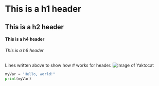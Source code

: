 # This is a h1 header
## This is a h2 header
#### This is a h4 header
###### This is a h6 header
Lines written above to show how # works for header.
![Image of Yaktocat](https://octodex.github.com/images/yaktocat.png)
``` python
myVar = "Hello, world!"
print(myVar)
```
